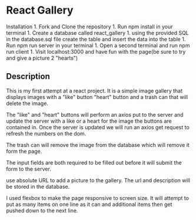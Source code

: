 # React Gallery

Installation
    1. Fork and Clone the repository
    1. Run npm install in your terminal
    1. Create a database called react_gallery 
    1. using the provided SQL in the database.sql file create the table and insert the data into the table
    1. Run npm run server in your terminal
    1. Open a second terminal and run npm run client
    1. Visit localhost:3000 and have fun with the page(be sure to try and give a picture 2 "hearts")

## Description

This is my first attempt at a react project.  It is a simple image gallery that displays images with a "like" button "heart" button
and a trash can that will delete the image.

The "like" and "heart" buttons will perform an axios put to the server and update the server with a like or a heart for the
image the buttons are contained in.  Once the server is updated we will run an axios get request to refresh the numbers
on the dom.

The trash can will remove the image from the database which will remove it form the page.

The input fields are both required to be filled out before it will submit the form to the server.

use absolute URL to add a picture to the gallery.  The url and description will be stored in the database.

I used flexbox to make the page responsive to screen size.  It will attempt to put as many items
on one line as it can and additional items then get pushed down to the next line.


